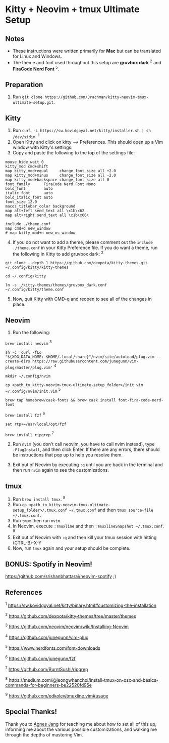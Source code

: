 # Kitty + Neovim + tmux Ultimate Setup

## Notes

- These instructions were written primarily for <b>Mac</b> but can be translated for Linux and Windows.
- The theme and font used throughout this setup are <b>gruvbox dark</b> <sup>2</sup> and <b>FiraCode Nerd Font</b> <sup>5</sup>.

## Preparation

1. Run `git clone https://github.com/Jrachman/kitty-neovim-tmux-ultimate-setup.git`.

## Kitty

1. Run `curl -L https://sw.kovidgoyal.net/kitty/installer.sh | sh /dev/stdin`. <sup>1</sup>
2. Open Kitty and click on kitty --> Preferences. This should open up a Vim window with Kitty's settings.
3. Copy and paste the following to the top of the settings file:
```
mouse_hide_wait 0
kitty_mod cmd+shift
map kitty_mod+equal     change_font_size all +2.0
map kitty_mod+minus     change_font_size all -2.0
map kitty_mod+backspace change_font_size all 0
font_family      FiraCode Nerd Font Mono
bold_font        auto
italic_font      auto
bold_italic_font auto
font_size 12.0
macos_titlebar_color background
map alt+left send_text all \x1b\x62
map alt+right send_text all \x1b\x66\

include ./theme.conf
map cmd+d new_window
# map kitty_mod+n new_os_window
```
4. If you do not want to add a theme, please comment out the `include ./theme.conf` in your Kitty Preference file. If you do want a theme, run the following in Kitty to add gruvbox dark: <sup>2</sup>

`git clone --depth 1 https://github.com/dexpota/kitty-themes.git ~/.config/kitty/kitty-themes`

`cd ~/.config/kitty`

`ln -s ./kitty-themes/themes/gruvbox_dark.conf ~/.config/kitty/theme.conf`

5. Now, quit Kitty with CMD-q and reopen to see all of the changes in place.

## Neovim

1. Run the following: 

`brew install neovim` <sup>3</sup>

`sh -c 'curl -fLo "${XDG_DATA_HOME:-$HOME/.local/share}"/nvim/site/autoload/plug.vim --create-dirs https://raw.githubusercontent.com/junegunn/vim-plug/master/plug.vim'` <sup>4</sup>

`mkdir ~/.config/nvim`

`cp <path_to_kitty-neovim-tmux-ultimate-setup_folder>/init.vim ~/.config/nvim/init.vim` <sup>5</sup>

`brew tap homebrew/cask-fonts && brew cask install font-fira-code-nerd-font`

`brew install fzf` <sup>6</sup>

`set rtp+=/usr/local/opt/fzf`

`brew install ripgrep` <sup>7</sup>

2. Run `nvim` (you don't call neovim, you have to call nvim instead), type `:PlugInstall`, and then click Enter. If there are any errors, there should be instructions that pop up to help you resolve them.

3. Exit out of Neovim by executing `:q` until you are back in the terminal and then run `nvim` again to see the customizations.

## tmux

1. Run `brew install tmux`. <sup>8</sup>
2. Run `cp <path_to_kitty-neovim-tmux-ultimate-setup_folder>/.tmux.conf ~/.tmux.conf` and then `tmux source-file ~/.tmux.conf`.
3. Run `tmux` then run `nvim`.
4. In Neovim, execute `:Tmuxline` and then `:TmuxlineSnapshot ~/.tmux.conf`. <sup>9</sup>
5. Exit out of Neovim with `:q` and then kill your tmux session with hitting (CTRL-B)-X-Y
6. Now, run `tmux` again and your setup should be complete.

## BONUS: Spotify in Neovim!

https://github.com/srishanbhattarai/neovim-spotify ;)

## References
<sup>1</sup> https://sw.kovidgoyal.net/kitty/binary.html#customizing-the-installation

<sup>2</sup> https://github.com/dexpota/kitty-themes/tree/master/themes

<sup>3</sup> https://github.com/neovim/neovim/wiki/Installing-Neovim

<sup>4</sup> https://github.com/junegunn/vim-plug

<sup>5</sup> https://www.nerdfonts.com/font-downloads

<sup>6</sup> https://github.com/junegunn/fzf

<sup>7</sup> https://github.com/BurntSushi/ripgrep

<sup>8</sup> https://medium.com/@jeongwhanchoi/install-tmux-on-osx-and-basics-commands-for-beginners-be22520fd95e

<sup>9</sup> https://github.com/edkolev/tmuxline.vim#usage

## Special Thanks!

Thank you to [Agnes Jang](https://github.com/agnesjang98) for teaching me about how to set all of this up, informing me about the various possible customizations, and walking me through the depths of mastering Vim.
